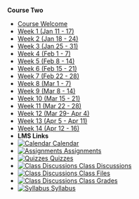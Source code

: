 **Course Two**
- [Course Welcome](course-2/course-welcome)
- [Week 1 (Jan 11 - 17)](course-2/week-01)
- [Week 2 (Jan 18 - 24)](course-2/week-02)
- [Week 3 (Jan 25 - 31)](course-2/week-03)
- [Week 4 (Feb 1 - 7)](course-2/week-04)
- [Week 5 (Feb 8 - 14)](course-2/week-05)
- [Week 6 (Feb 15 - 21)](course-2/week-06)
- [Week 7 (Feb 22 - 28)](course-2/week-07)
- [Week 8 (Mar 1 - 7)](course-2/week-08)
- [Week 9 (Mar 8 - 14)](course-2/week-09)
- [Week 10 (Mar 15 - 21)](course-2/week-10)
- [Week 11 (Mar 22 - 28)](course-2/week-11)
- [Week 12 (Mar 29- Apr 4)](course-2/week-12)
- [Week 13 (Apr 5 - Apr 11)](course-2/week-13)
- [Week 14 (Apr 12 - 16)](course-2/week-14)
- **LMS Links**
- [![Calendar](https://icongr.am/fontawesome/calendar.svg?size=16&color=6D6F71) Calendar](https://canvas.sfu.ca/courses/44038/calendar)
- [![Assignments](https://icongr.am/fontawesome/pencil.svg?size=16&color=6D6F71) Assignments](https://canvas.sfu.ca/courses/44038/assignments )
- [![Quizzes](https://icongr.am/fontawesome/check-circle.svg?size=16&color=6D6F71) Quizzes](https://canvas.sfu.ca/courses/44038/quizzes)
- [![Class Discussions](https://icongr.am/fontawesome/comments-o.svg?size=16&color=6D6F71) Class Discussions](https://canvas.sfu.ca/courses/44038/discussion_topics)
- [![Class Discussions](https://icongr.am/fontawesome/folder.svg?size=16&color=6D6F71) Class Files](https://canvas.sfu.ca/courses/44038/discussion_topics)
- [![Class Discussions](https://icongr.am/fontawesome/calculator.svg?size=16&color=6D6F71) Class Grades](https://canvas.sfu.ca/courses/44038/discussion_topics)
- [![Syllabus](https://icongr.am/fontawesome/list.svg?size=16&color=6D6F71) Syllabus](https://canvas.sfu.ca/courses/44038/assignments/syllabus)
